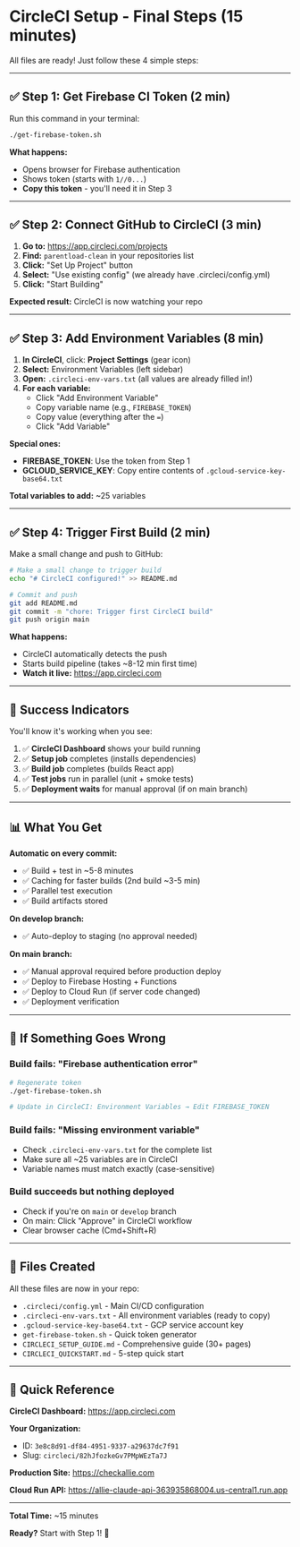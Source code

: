 # CircleCI Setup - Final Steps (15 minutes)

All files are ready! Just follow these 4 simple steps:

---

## ✅ Step 1: Get Firebase CI Token (2 min)

Run this command in your terminal:

```bash
./get-firebase-token.sh
```

**What happens:**
- Opens browser for Firebase authentication
- Shows token (starts with `1//0...`)
- **Copy this token** - you'll need it in Step 3

---

## ✅ Step 2: Connect GitHub to CircleCI (3 min)

1. **Go to:** https://app.circleci.com/projects
2. **Find:** `parentload-clean` in your repositories list
3. **Click:** "Set Up Project" button
4. **Select:** "Use existing config" (we already have .circleci/config.yml)
5. **Click:** "Start Building"

**Expected result:** CircleCI is now watching your repo

---

## ✅ Step 3: Add Environment Variables (8 min)

1. **In CircleCI**, click: **Project Settings** (gear icon)
2. **Select:** Environment Variables (left sidebar)
3. **Open:** `.circleci-env-vars.txt` (all values are already filled in!)
4. **For each variable:**
   - Click "Add Environment Variable"
   - Copy variable name (e.g., `FIREBASE_TOKEN`)
   - Copy value (everything after the `=`)
   - Click "Add Variable"

**Special ones:**
- **FIREBASE_TOKEN**: Use the token from Step 1
- **GCLOUD_SERVICE_KEY**: Copy entire contents of `.gcloud-service-key-base64.txt`

**Total variables to add:** ~25 variables

---

## ✅ Step 4: Trigger First Build (2 min)

Make a small change and push to GitHub:

```bash
# Make a small change to trigger build
echo "# CircleCI configured!" >> README.md

# Commit and push
git add README.md
git commit -m "chore: Trigger first CircleCI build"
git push origin main
```

**What happens:**
- CircleCI automatically detects the push
- Starts build pipeline (takes ~8-12 min first time)
- **Watch it live:** https://app.circleci.com

---

## 🎉 Success Indicators

You'll know it's working when you see:

1. ✅ **CircleCI Dashboard** shows your build running
2. ✅ **Setup job** completes (installs dependencies)
3. ✅ **Build job** completes (builds React app)
4. ✅ **Test jobs** run in parallel (unit + smoke tests)
5. ✅ **Deployment waits** for manual approval (if on main branch)

---

## 📊 What You Get

**Automatic on every commit:**
- ✅ Build + test in ~5-8 minutes
- ✅ Caching for faster builds (2nd build ~3-5 min)
- ✅ Parallel test execution
- ✅ Build artifacts stored

**On develop branch:**
- ✅ Auto-deploy to staging (no approval needed)

**On main branch:**
- ✅ Manual approval required before production deploy
- ✅ Deploy to Firebase Hosting + Functions
- ✅ Deploy to Cloud Run (if server code changed)
- ✅ Deployment verification

---

## 🚨 If Something Goes Wrong

### Build fails: "Firebase authentication error"
```bash
# Regenerate token
./get-firebase-token.sh

# Update in CircleCI: Environment Variables → Edit FIREBASE_TOKEN
```

### Build fails: "Missing environment variable"
- Check `.circleci-env-vars.txt` for the complete list
- Make sure all ~25 variables are in CircleCI
- Variable names must match exactly (case-sensitive)

### Build succeeds but nothing deployed
- Check if you're on `main` or `develop` branch
- On main: Click "Approve" in CircleCI workflow
- Clear browser cache (Cmd+Shift+R)

---

## 📁 Files Created

All these files are now in your repo:

- `.circleci/config.yml` - Main CI/CD configuration
- `.circleci-env-vars.txt` - All environment variables (ready to copy)
- `.gcloud-service-key-base64.txt` - GCP service account key
- `get-firebase-token.sh` - Quick token generator
- `CIRCLECI_SETUP_GUIDE.md` - Comprehensive guide (30+ pages)
- `CIRCLECI_QUICKSTART.md` - 5-step quick start

---

## 🎯 Quick Reference

**CircleCI Dashboard:** https://app.circleci.com

**Your Organization:**
- ID: `3e8c8d91-df84-4951-9337-a29637dc7f91`
- Slug: `circleci/82hJfozkeGv7PMpWEzTa7J`

**Production Site:** https://checkallie.com

**Cloud Run API:** https://allie-claude-api-363935868004.us-central1.run.app

---

**Total Time:** ~15 minutes

**Ready?** Start with Step 1! 🚀
